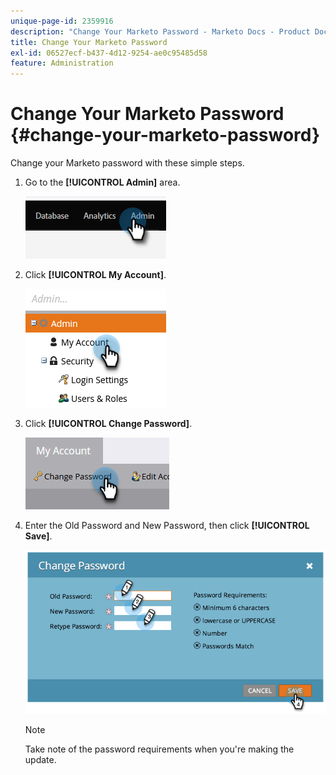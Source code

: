 ```yaml
---
unique-page-id: 2359916
description: "Change Your Marketo Password - Marketo Docs - Product Documentation"
title: Change Your Marketo Password
exl-id: 06527ecf-b437-4d12-9254-ae0c95485d58
feature: Administration
---
```

# Change Your Marketo Password {#change-your-marketo-password}

Change your Marketo password with these simple steps.

1. Go to the **[!UICONTROL Admin]** area.

   ![](assets/change-your-marketo-password-1.png)

1. Click **[!UICONTROL My Account]**.

   ![](assets/change-your-marketo-password-2.png)

1. Click **[!UICONTROL Change Password]**.

   ![](assets/change-your-marketo-password-3.png)

1. Enter the Old Password and New Password, then click **[!UICONTROL Save]**.

   ![](assets/change-your-marketo-password-4.png)

   >[!NOTE]
   >
   >Take note of the password requirements when you're making the update.
